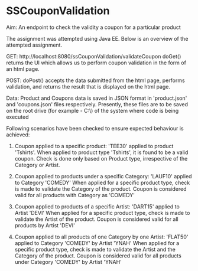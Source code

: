 # SSCouponValidation
Aim: An endpoint to check the validity a coupon for a particular product

The assignment was attempted using Java EE. 
Below is an overview of the attempted assignment.

GET: http://localhost:8080/ssCouponValidation/validateCoupon
	 doGet() returns the UI which allows us to perform coupon validation in the form of an html page.

POST: doPost() accepts the data submitted from the html page, performs validation, and returns the result that is displayed on the html page.

Data: Product and Coupons data is saved in JSON format in 'product.json' and 'coupons.json' files respectively. 
	  Presently, these files are to be saved on the root drive (for example - C:\\) of the system where code is being executed

Following scenarios have been checked to ensure expected behaviour is achieved: 
1. Coupon applied to a specific product: 'TEE30' applied to product 'Tshirts'.
	When applied to product type 'Tshirts', it is found to be a valid coupon. 
	Check is done only based on Product type, irrespective of the Category or Artist.

2. Coupon applied to products under a specific Category: 'LAUF10' applied to Category 'COMEDY'
	When applied for a specific product type, check is made to validate the Category of the product.
	Coupon is considered valid for all products with Category as 'COMEDY'

3. Coupon applied to products of a specific Artist: 'DART15' applied to Artist 'DEVI'
	When applied for a specific product type, check is made to validate the Artist of the product.
	Coupon is considered valid for all products by Artist 'DEVI'

4. Coupon applied to all products of one Category by one Artist: 'FLAT50' applied to Category 'COMEDY' by Artist 'YNAH'
	When applied for a specific product type, check is made to validate the Artist  and the Category of the product.
	Coupon is considered valid for all products under Category 'COMEDY' by Artist 'YNAH'
